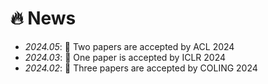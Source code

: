 # 🔥 News
- *2024.05*: 🎉 Two papers are accepted by ACL 2024
- *2024.03*: 🎉 One paper is accepted by ICLR 2024
- *2024.02*: 🎉 Three papers are accepted by COLING 2024
